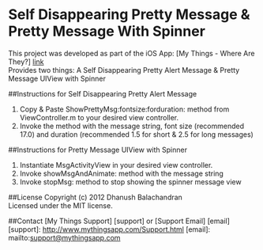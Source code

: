 Self Disappearing Pretty Message & Pretty Message With Spinner
=============================================
This project was developed as part of the iOS App: [My Things - Where Are They?] [link]   
Provides two things: A Self Disappearing Pretty Alert Message & Pretty Message UIView with Spinner

[link]: http://itunes.apple.com/us/app/my-things-where-are-they/id529353551?ls=1&mt=8

##Instructions for Self Disappearing Pretty Alert Message

1) Copy & Paste ShowPrettyMsg:fontsize:forduration: method from ViewController.m to your desired view controller.  
2) Invoke the method with the message string, font size (recommended 17.0) and duration (recommended 1.5 for short & 2.5 for long messages)

##Instructions for Pretty Message UIView with Spinner

1) Instantiate MsgActivityView in your desired view controller.
2) Invoke showMsgAndAnimate: method with the message string
3) Invoke stopMsg: method to stop showing the spinner message view

##License
Copyright (c) 2012 Dhanush Balachandran  
Licensed under the MIT license.

##Contact
[My Things Support] [support] or [Support Email] [email]
[support]: http://www.mythingsapp.com/Support.html
[email]: mailto:support@mythingsapp.com